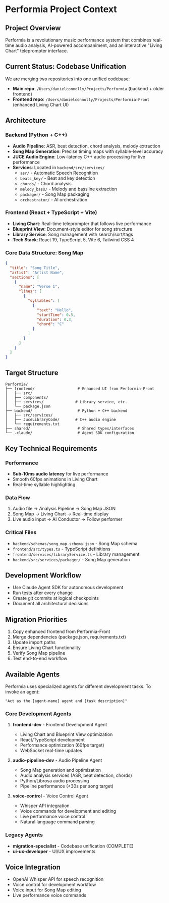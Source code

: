 # Performia Project Context

## Project Overview
Performia is a revolutionary music performance system that combines real-time audio analysis, AI-powered accompaniment, and an interactive "Living Chart" teleprompter interface.

## Current Status: Codebase Unification
We are merging two repositories into one unified codebase:
- **Main repo**: `/Users/danielconnolly/Projects/Performia` (backend + older frontend)
- **Frontend repo**: `/Users/danielconnolly/Projects/Performia-Front` (enhanced Living Chart UI)

## Architecture

### Backend (Python + C++)
- **Audio Pipeline**: ASR, beat detection, chord analysis, melody extraction
- **Song Map Generation**: Precise timing maps with syllable-level accuracy
- **JUCE Audio Engine**: Low-latency C++ audio processing for live performance
- **Services**: Located in `backend/src/services/`
  - `asr/` - Automatic Speech Recognition
  - `beats_key/` - Beat and key detection
  - `chords/` - Chord analysis
  - `melody_bass/` - Melody and bassline extraction
  - `packager/` - Song Map packaging
  - `orchestrator/` - AI orchestration

### Frontend (React + TypeScript + Vite)
- **Living Chart**: Real-time teleprompter that follows live performance
- **Blueprint View**: Document-style editor for song structure
- **Library Service**: Song management with search/sort/tags
- **Tech Stack**: React 19, TypeScript 5, Vite 6, Tailwind CSS 4

### Core Data Structure: Song Map
```json
{
  "title": "Song Title",
  "artist": "Artist Name",
  "sections": [
    {
      "name": "Verse 1",
      "lines": [
        {
          "syllables": [
            {
              "text": "Hello",
              "startTime": 0.5,
              "duration": 0.3,
              "chord": "C"
            }
          ]
        }
      ]
    }
  ]
}
```

## Target Structure
```
Performia/
├── frontend/                   # Enhanced UI from Performia-Front
│   ├── src/
│   ├── components/
│   ├── services/              # Library service, etc.
│   └── package.json
├── backend/                    # Python + C++ backend
│   ├── src/services/
│   ├── JuceLibraryCode/       # C++ audio engine
│   └── requirements.txt
├── shared/                     # Shared types/interfaces
└── .claude/                    # Agent SDK configuration
```

## Key Technical Requirements

### Performance
- **Sub-10ms audio latency** for live performance
- Smooth 60fps animations in Living Chart
- Real-time syllable highlighting

### Data Flow
1. Audio file → Analysis Pipeline → Song Map JSON
2. Song Map → Living Chart → Real-time display
3. Live audio input → AI Conductor → Follow performer

### Critical Files
- `backend/schemas/song_map.schema.json` - Song Map schema
- `frontend/src/types.ts` - TypeScript definitions
- `frontend/services/libraryService.ts` - Library management
- `backend/src/services/packager/` - Song Map generation

## Development Workflow
- Use Claude Agent SDK for autonomous development
- Run tests after every change
- Create git commits at logical checkpoints
- Document all architectural decisions

## Migration Priorities
1. Copy enhanced frontend from Performia-Front
2. Merge dependencies (package.json, requirements.txt)
3. Update import paths
4. Ensure Living Chart functionality
5. Verify Song Map pipeline
6. Test end-to-end workflow

## Available Agents

Performia uses specialized agents for different development tasks. To invoke an agent:

```
"Act as the [agent-name] agent and [task description]"
```

### Core Development Agents

1. **frontend-dev** - Frontend Development Agent
   - Living Chart and Blueprint View optimization
   - React/TypeScript development
   - Performance optimization (60fps target)
   - WebSocket real-time updates

2. **audio-pipeline-dev** - Audio Pipeline Agent
   - Song Map generation and optimization
   - Audio analysis services (ASR, beat detection, chords)
   - Python/Librosa audio processing
   - Pipeline performance (<30s per song target)

3. **voice-control** - Voice Control Agent
   - Whisper API integration
   - Voice commands for development and editing
   - Live performance voice control
   - Natural language command parsing

### Legacy Agents

- **migration-specialist** - Codebase unification (COMPLETE)
- **ui-ux-developer** - UI/UX improvements

## Voice Integration
- OpenAI Whisper API for speech recognition
- Voice control for development workflow
- Voice input for Song Map editing
- Live performance voice commands
